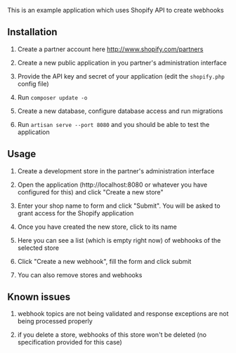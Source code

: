 This is an example application which uses Shopify API to create webhooks

## Installation

1) Create a partner account here http://www.shopify.com/partners

2) Create a new public application in you partner's administration interface

3) Provide the API key and secret of your application (edit the `shopify.php` config file)

4) Run `composer update -o`  

5) Create a new database, configure database access and run migrations  

6) Run `artisan serve --port 8080` and you should be able to test the application  

## Usage

1) Create a development store in the partner's administration interface  

2) Open the application (http://localhost:8080 or whatever you have configured for this) and click "Create a new store"  

3) Enter your shop name to form and click "Submit". You will be asked to grant access for the Shopify application  

4) Once you have created the new store, click to its name  

5) Here you can see a list (which is empty right now) of webhooks of the selected store  

6) Click "Create a new webhook", fill the form and click submit  

7) You can also remove stores and webhooks


## Known issues

1) webhook topics are not being validated and response exceptions are not being processed properly  

2) if you delete a store, webhooks of this store won't be deleted (no specification provided for this case)  
